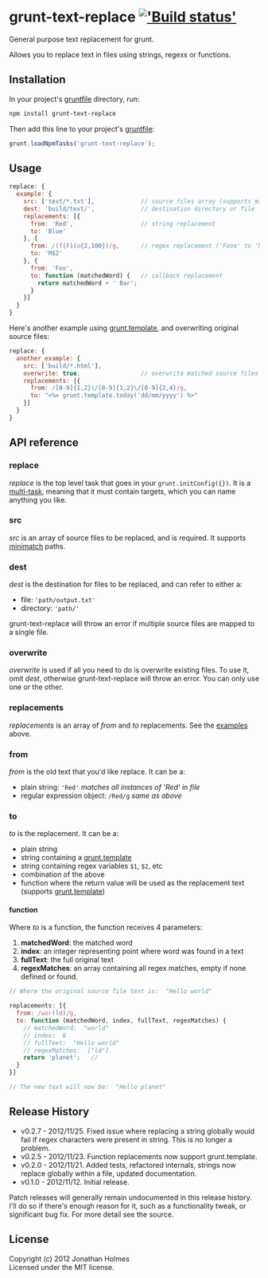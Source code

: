 # grunt-text-replace [!['Build status'][travis_image_url]][travis_page_url]

  [travis_image_url]: 
    https://api.travis-ci.org/yoniholmes/grunt-text-replace.png
  [travis_page_url]: 
    https://travis-ci.org/yoniholmes/grunt-text-replace



General purpose text replacement for grunt. 

Allows you to replace text in files using strings, regexs or functions.
 

## Installation
In your project's [gruntfile][getting_started] directory, run: 

```bash
npm install grunt-text-replace
```

Then add this line to your project's [gruntfile][getting_started]:

```javascript
grunt.loadNpmTasks('grunt-text-replace');
```

  [grunt]: http://gruntjs.com/
  [getting_started]: 
    https://github.com/gruntjs/grunt/blob/master/docs/getting_started.md


## Usage


```javascript
replace: {
  example: {
    src: ['text/*.txt'],             // source files array (supports minimatch)
    dest: 'build/text/',             // destination directory or file
    replacements: [{ 
      from: 'Red',                   // string replacement
      to: 'Blue' 
    }, { 
      from: /(f|F)(o{2,100})/g,      // regex replacement ('Fooo' to 'Mooo')
      to: 'M$2' 
    }, {
      from: 'Foo',
      to: function (matchedWord) {   // callback replacement
        return matchedWord + ' Bar';
      }
    }]
  }
}
```

Here's another example using [grunt.template][grunt.template], and overwriting 
original source files:

```javascript
replace: {
  another_example: {
    src: ['build/*.html'],
    overwrite: true,                 // overwrite matched source files
    replacements: [{ 
      from: /[0-9]{1,2}\/[0-9]{1,2}\/[0-9]{2,4}/g,
      to: "<%= grunt.template.today('dd/mm/yyyy') %>"
    }]
  }
}
```



## API reference


### replace 

*replace* is the top level task that goes in your `grunt.initConfig({})`. It is
a [multi-task][multitask], meaning that it must contain targets, which you can 
name anything you like.

[multitask]: 
  https://github.com/gruntjs/grunt/blob/master/docs/api.md#gruntregistermultitask


### src

*src* is an array of source files to be replaced, and is required. 
It supports [minimatch][minimatch] paths.

[minimatch]: https://github.com/isaacs/minimatch


### dest

*dest* is the destination for files to be replaced, and can refer to either a:

- file: `'path/output.txt'`
- directory: `'path/'`

grunt-text-replace will throw an error if multiple source files are mapped to
a single file. 



### overwrite

*overwrite* is used if all you need to do is overwrite existing files. 
To use it, omit *dest*, otherwise 
grunt-text-replace will throw an error. You can only use one or the other. 


### replacements

*replacements* is an array of *from* and *to* replacements. See the 
[examples](#usage) above.


### from

*from* is the old text that you'd like replace. It can be a:

- plain string: `'Red'` *matches all instances of 'Red' in file*
- regular expression object:  `/Red/g` *same as above*


### to

*to* is the replacement. It can be a:

- plain string
- string containing a [grunt.template][grunt.template]
- string containing regex variables `$1`, `$2`, etc
- combination of the above
- function where the return value will be used as the replacement text (supports 
[grunt.template][grunt.template])

#### function
Where *to* is a function, the function receives 4 parameters:

1. **matchedWord**:  the matched word
2. **index**:  an integer representing point where word was found in a text
3. **fullText**:  the full original text
4. **regexMatches**:  an array containing all regex matches, empty if none 
defined or found.


```javascript
// Where the original source file text is:  "Hello world"

replacements: [{ 
  from: /wor(ld)/g, 
  to: function (matchedWord, index, fullText, regexMatches) {
    // matchedWord:  "world"
    // index:  6  
    // fullText:  "Hello world"
    // regexMatches:  ["ld"]
    return 'planet';   //
  }
}]

// The new text will now be:  "Hello planet"
```


[grunt.template]: 
  https://github.com/gruntjs/grunt/blob/master/docs/api_template.md


## Release History
- v0.2.7 - 2012/11/25.  Fixed issue where replacing a string globally would fail 
if regex characters were present in string. This is no longer a problem.
- v0.2.5 - 2012/11/23.  Function replacements now support grunt.template.
- v0.2.0 - 2012/11/21.  Added tests, refactored internals, strings now replace 
globally within a file, updated documentation.
- v0.1.0 - 2012/11/12.  Initial release.

Patch releases will generally remain undocumented in this release history. 
I'll do so if there's enough reason for it, such as a functionality tweak, or 
significant bug fix. For more detail see the source.



## License
Copyright (c) 2012 Jonathan Holmes  
Licensed under the MIT license.
